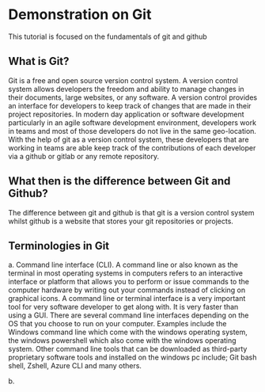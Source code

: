 # Demonstration on Git

This tutorial is focused on the fundamentals of git and github

## What is Git?

Git is a free and open source version control system. A version control system allows 
developers the freedom and ability to manage changes in their documents, large websites, or
any software. A version control provides an interface for developers to keep track of changes
that are made in their project repositories. In modern day application or software development
particularly in an agile software development environment, developers work in teams and most of those developers
do not live in the same geo-location. With the help of git as a version control system, these developers
that are working in teams are able keep track of the contributions of each developer via a github or gitlab or 
any remote repository.


## What then is the difference between Git and Github?

The difference between git and github is that git is a version control system whilst github
is a website that stores your git repositories or projects. 

## Terminologies in Git

a. Command line interface (CLI). A command line or also known as the terminal in most operating systems
in computers refers to an interactive interface or platform that allows you to perform or issue commands
to the computer hardware by writing out your commands instead of clicking on graphical icons. A command
line or terminal interface is a very important tool for very software developer to get along with. It is very 
faster than using a GUI. There are several command line interfaces depending on the OS that you choose to 
run on your computer. Examples include the Windows command line which come with the windows operating system,
the windows powershell which also come with the windows operating system. Other command line tools that can 
be downloaded as third-party proprietary software tools and installed on the windows pc include;
Git bash shell, Zshell, Azure CLI and many others.

b. 